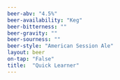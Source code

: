```yaml
---
beer-abv: "4.5%"
beer-availability: "Keg"
beer-bitterness: ""
beer-gravity: ""
beer-sourness: ""
beer-style: "American Session Ale"
layout: beer
on-tap: "False"
title:  "Quick Learner"
---
```

